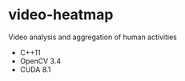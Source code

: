 # video-heatmap
Video analysis and aggregation of human activities

* C++11
* OpenCV 3.4
* CUDA 8.1
